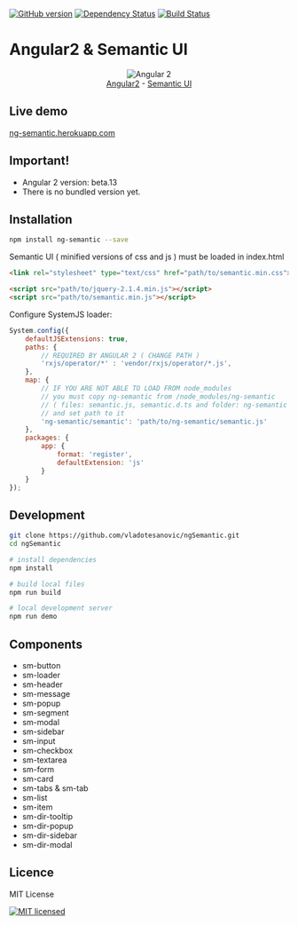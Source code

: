 [![GitHub version](https://badge.fury.io/gh/vladotesanovic%2FngSemantic.png)](http://badge.fury.io/gh/vladotesanovic%2FngSemantic)
[![Dependency Status](https://david-dm.org/vladotesanovic/ngSemantic.svg)](https://david-dm.org/vladotesanovic/ngSemantic)
[![Build Status](https://travis-ci.org/vladotesanovic/ngSemantic.svg?branch=master)](https://travis-ci.org/vladotesanovic/ngSemantic)

# Angular2 & Semantic UI
<p align="center">
  <img src="http://i.imgur.com/SCTxyan.jpg" alt="Angular 2"/><br/>
  <a href="http://www.angular.io" target="_blank">Angular2</a> - <a href="http://semantic-ui.com" target="_blank">Semantic UI</a> 
</p>

## Live demo
<a href="https://ng-semantic.herokuapp.com" target="_blank">ng-semantic.herokuapp.com</a>

## Important!
<ul>
   <li>Angular 2 version: beta.13</li>
   <li>There is no bundled version yet.</li>
</ul>
        
## Installation
```bash
npm install ng-semantic --save
```

Semantic UI ( minified versions of css and js ) must be loaded in index.html

```html
<link rel="stylesheet" type="text/css" href="path/to/semantic.min.css">

<script src="path/to/jquery-2.1.4.min.js"></script>
<script src="path/to/semantic.min.js"></script>
```

Configure SystemJS loader:
```javascript
System.config({
    defaultJSExtensions: true,
    paths: {
        // REQUIRED BY ANGULAR 2 ( CHANGE PATH )
        'rxjs/operator/*' : 'vendor/rxjs/operator/*.js',
    },
    map: {
        // IF YOU ARE NOT ABLE TO LOAD FROM node_modules
        // you must copy ng-semantic from /node_modules/ng-semantic 
        // ( files: semantic.js, semantic.d.ts and folder: ng-semantic )
        // and set path to it
        'ng-semantic/semantic': 'path/to/ng-semantic/semantic.js'
    },
    packages: {
        app: {
            format: 'register',
            defaultExtension: 'js'
        }
    }
});
```
        
## Development
```bash
git clone https://github.com/vladotesanovic/ngSemantic.git
cd ngSemantic

# install dependencies
npm install

# build local files
npm run build

# local development server
npm run demo
```

## Components

  - sm-button
  - sm-loader
  - sm-header
  - sm-message
  - sm-popup
  - sm-segment
  - sm-modal
  - sm-sidebar
  - sm-input
  - sm-checkbox
  - sm-textarea
  - sm-form
  - sm-card
  - sm-tabs & sm-tab
  - sm-list
  - sm-item
  - sm-dir-tooltip
  - sm-dir-popup
  - sm-dir-sidebar
  - sm-dir-modal
   
## Licence 

MIT License

[![MIT licensed](https://img.shields.io/badge/license-MIT-blue.svg)](https://raw.githubusercontent.com/hyperium/hyper/master/LICENSE)
